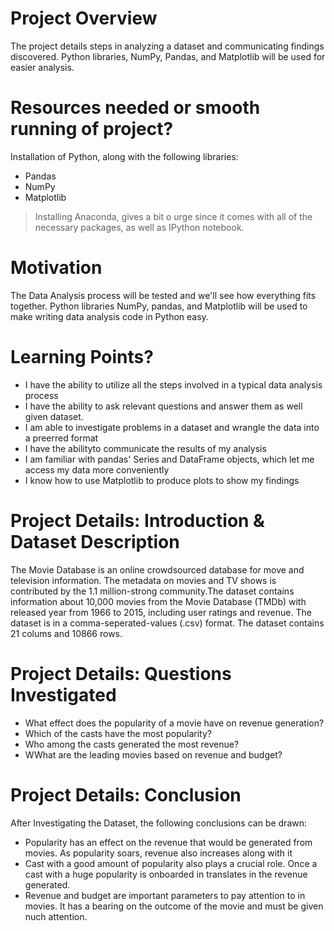 # Project Overview
The project details steps in analyzing a dataset and communicating findings discovered. Python libraries, NumPy, Pandas, and Matplotlib will be used for easier analysis.

# Resources needed or smooth running of project?
Installation of Python, along with the following libraries:
- Pandas
- NumPy
- Matplotlib
> Installing Anaconda, gives a bit o urge since it comes with all of the necessary packages, as well as IPython notebook.

# Motivation
The Data Analysis process will be tested and we'll see how everything fits together.
Python libraries NumPy, pandas, and Matplotlib will be used to make writing data analysis code in Python easy.

# Learning Points?
- I have the ability to utilize all the steps involved in a typical data analysis process
- I have the ability to ask relevant questions and answer them as well given dataset. 
- I am able to investigate problems in a dataset and wrangle the data into a preerred format
- I have the abilityto communicate the results of my analysis
- I am familiar with pandas' Series and DataFrame objects, which let me access my data more conveniently
- I know how to use Matplotlib to produce plots to show my findings

# Project Details: Introduction & Dataset Description
The Movie Database is an online crowdsourced database for move and television information. The metadata on movies and TV shows is contributed by the 1.1 million-strong community.The dataset contains information about 10,000 movies from the Movie Database (TMDb) with released year from 1966 to 2015, including user ratings and revenue.
The dataset is in a comma-seperated-values (.csv) format. The dataset contains 21 colums and 10866 rows.

# Project Details: Questions Investigated
- What effect does the popularity of a movie have on revenue generation?
- Which of the casts have the most popularity?
- Who among the casts generated the most revenue?
- WWhat are the leading movies based on revenue and budget?

# Project Details: Conclusion
After Investigating the Dataset, the following conclusions can be drawn:

- Popularity has an effect on the revenue that would be generated from movies. As popularity soars, revenue also increases along with it
- Cast with a good amount of popularity also plays a crucial role. Once a cast with a huge popularity is onboarded in translates in the revenue generated.
- Revenue and budget are important parameters to pay attention to in movies. It has a bearing on the outcome of the movie and must be given nuch attention.
